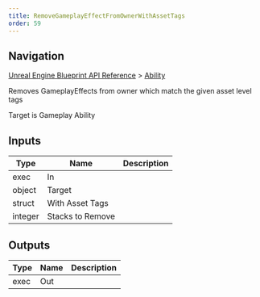 ```yaml
---
title: RemoveGameplayEffectFromOwnerWithAssetTags
order: 59
---
```

## Navigation

[Unreal Engine Blueprint API Reference](https://dev.epicgames.com/documentation/en-us/unreal-engine/BlueprintAPI) > [Ability](https://dev.epicgames.com/documentation/en-us/unreal-engine/BlueprintAPI/Ability)

Removes GameplayEffects from owner which match the given asset level tags

Target is Gameplay Ability

## Inputs

| Type | Name | Description |
| --- | --- | --- |
| exec | In |  |
| object | Target |  |
| struct | With Asset Tags |  |
| integer | Stacks to Remove |  |

## Outputs

| Type | Name | Description |
| --- | --- | --- |
| exec | Out |  |
